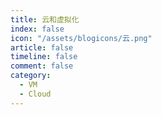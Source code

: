```yaml
---
title: 云和虚拟化
index: false
icon: "/assets/blogicons/云.png"
article: false
timeline: false
comment: false
category:
  - VM
  - Cloud
---
```


<div class="catalog-display-container">
  <Catalog hideHeading />
</div>
